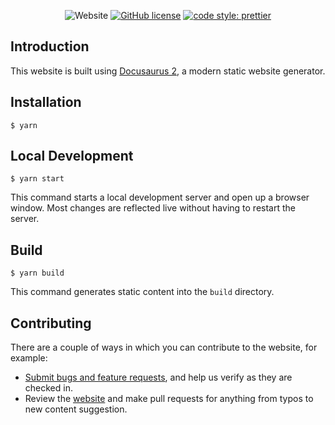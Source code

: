 <p align="center">
    <img alt="Website" src="https://img.shields.io/website?url=https%3A%2F%2Fpcoinproject.github.io">
    <a href="https://github.com/pcoinproject/pcoin.dev/LICENSE"><img alt="GitHub license" src="https://img.shields.io/github/license/pcoinproject/pcoin.dev"></a>
    <a href= "https://github.com/prettier/prettier"><img alt="code style: prettier" src="https://img.shields.io/badge/code_style-prettier-ff69b4.svg"></a>
</p>

## Introduction

This website is built using [Docusaurus 2](https://v2.docusaurus.io/), a modern static website generator.

## Installation

```
$ yarn
```

## Local Development

```
$ yarn start
```

This command starts a local development server and open up a browser window. Most changes are reflected live without having to restart the server.

## Build

```
$ yarn build
```

This command generates static content into the `build` directory.

## Contributing

There are a couple of ways in which you can contribute to the website, for example:

- [Submit bugs and feature requests](https://github.com/pcoinproject/pcoin.dev/issues), and help us verify as they are checked in.
- Review the [website](https://pcoinproject.github.io) and make pull requests for anything from typos to new content suggestion.
